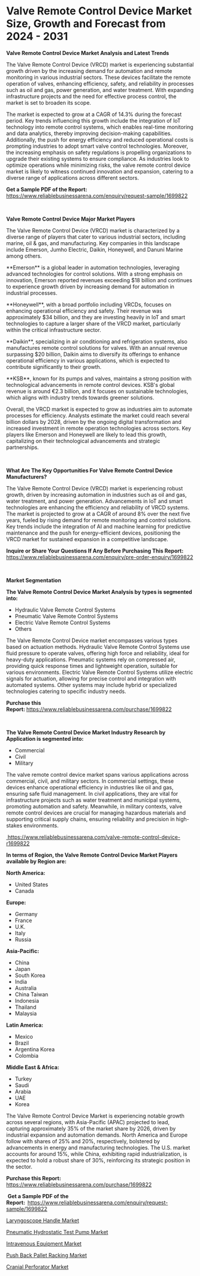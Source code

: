 <p><h1>Valve Remote Control Device Market Size, Growth and Forecast from 2024 - 2031</h1></p><p><strong>Valve Remote Control Device Market Analysis and Latest Trends</strong></p>
<p><p>The Valve Remote Control Device (VRCD) market is experiencing substantial growth driven by the increasing demand for automation and remote monitoring in various industrial sectors. These devices facilitate the remote operation of valves, enhancing efficiency, safety, and reliability in processes such as oil and gas, power generation, and water treatment. With expanding infrastructure projects and the need for effective process control, the market is set to broaden its scope.</p><p>The market is expected to grow at a CAGR of 14.3% during the forecast period. Key trends influencing this growth include the integration of IoT technology into remote control systems, which enables real-time monitoring and data analytics, thereby improving decision-making capabilities. Additionally, the push for energy efficiency and reduced operational costs is prompting industries to adopt smart valve control technologies. Moreover, the increasing emphasis on safety regulations is propelling organizations to upgrade their existing systems to ensure compliance. As industries look to optimize operations while minimizing risks, the valve remote control device market is likely to witness continued innovation and expansion, catering to a diverse range of applications across different sectors.</p></p>
<p><strong>Get a Sample PDF of the Report:&nbsp;</strong> <a href="https://www.reliablebusinessarena.com/enquiry/request-sample/1699822?utm_campaign=1332&utm_medium=2&utm_source=Github&utm_content=ia&utm_term=21102024&utm_id=valve-remote-control-device">https://www.reliablebusinessarena.com/enquiry/request-sample/1699822</a></p>
<p>&nbsp;</p>
<p><strong>Valve Remote Control Device Major Market Players</strong></p>
<p><p>The Valve Remote Control Device (VRCD) market is characterized by a diverse range of players that cater to various industrial sectors, including marine, oil & gas, and manufacturing. Key companies in this landscape include Emerson, Jumho Electric, Daikin, Honeywell, and Danuni Marine among others. </p><p>**Emerson** is a global leader in automation technologies, leveraging advanced technologies for control solutions. With a strong emphasis on innovation, Emerson reported revenues exceeding $18 billion and continues to experience growth driven by increasing demand for automation in industrial processes.</p><p>**Honeywell**, with a broad portfolio including VRCDs, focuses on enhancing operational efficiency and safety. Their revenue was approximately $34 billion, and they are investing heavily in IoT and smart technologies to capture a larger share of the VRCD market, particularly within the critical infrastructure sector.</p><p>**Daikin**, specializing in air conditioning and refrigeration systems, also manufactures remote control solutions for valves. With an annual revenue surpassing $20 billion, Daikin aims to diversify its offerings to enhance operational efficiency in various applications, which is expected to contribute significantly to their growth.</p><p>**KSB**, known for its pumps and valves, maintains a strong position with technological advancements in remote control devices. KSB's global revenue is around €2.3 billion, and it focuses on sustainable technologies, which aligns with industry trends towards greener solutions.</p><p>Overall, the VRCD market is expected to grow as industries aim to automate processes for efficiency. Analysts estimate the market could reach several billion dollars by 2028, driven by the ongoing digital transformation and increased investment in remote operation technologies across sectors. Key players like Emerson and Honeywell are likely to lead this growth, capitalizing on their technological advancements and strategic partnerships.</p></p>
<p>&nbsp;</p>
<p><strong>What Are The Key Opportunities For Valve Remote Control Device Manufacturers?</strong></p>
<p><p>The Valve Remote Control Device (VRCD) market is experiencing robust growth, driven by increasing automation in industries such as oil and gas, water treatment, and power generation. Advancements in IoT and smart technologies are enhancing the efficiency and reliability of VRCD systems. The market is projected to grow at a CAGR of around 8% over the next five years, fueled by rising demand for remote monitoring and control solutions. Key trends include the integration of AI and machine learning for predictive maintenance and the push for energy-efficient devices, positioning the VRCD market for sustained expansion in a competitive landscape.</p></p>
<p><strong>Inquire or Share Your Questions If Any Before Purchasing This Report:</strong> <a href="https://www.reliablebusinessarena.com/enquiry/pre-order-enquiry/1699822?utm_campaign=1332&utm_medium=2&utm_source=Github&utm_content=ia&utm_term=21102024&utm_id=valve-remote-control-device">https://www.reliablebusinessarena.com/enquiry/pre-order-enquiry/1699822</a></p>
<p>&nbsp;</p>
<p><strong>Market Segmentation</strong></p>
<p><strong>The Valve Remote Control Device Market Analysis by types is segmented into:</strong></p>
<p><ul><li>Hydraulic Valve Remote Control Systems</li><li>Pneumatic Valve Remote Control Systems</li><li>Electric Valve Remote Control Systems</li><li>Others</li></ul></p>
<p><p>The Valve Remote Control Device market encompasses various types based on actuation methods. Hydraulic Valve Remote Control Systems use fluid pressure to operate valves, offering high force and reliability, ideal for heavy-duty applications. Pneumatic systems rely on compressed air, providing quick response times and lightweight operation, suitable for various environments. Electric Valve Remote Control Systems utilize electric signals for actuation, allowing for precise control and integration with automated systems. Other systems may include hybrid or specialized technologies catering to specific industry needs.</p></p>
<p><strong>Purchase this Report:&nbsp;</strong><a href="https://www.reliablebusinessarena.com/purchase/1699822?utm_campaign=1332&utm_medium=2&utm_source=Github&utm_content=ia&utm_term=21102024&utm_id=valve-remote-control-device">https://www.reliablebusinessarena.com/purchase/1699822</a></p>
<p>&nbsp;</p>
<p><strong>The Valve Remote Control Device Market Industry Research by Application is segmented into:</strong></p>
<p><ul><li>Commercial</li><li>Civil</li><li>Military</li></ul></p>
<p><p>The valve remote control device market spans various applications across commercial, civil, and military sectors. In commercial settings, these devices enhance operational efficiency in industries like oil and gas, ensuring safe fluid management. In civil applications, they are vital for infrastructure projects such as water treatment and municipal systems, promoting automation and safety. Meanwhile, in military contexts, valve remote control devices are crucial for managing hazardous materials and supporting critical supply chains, ensuring reliability and precision in high-stakes environments.</p></p>
<p><a href="https://www.reliablebusinessarena.com/valve-remote-control-device-r1699822?utm_campaign=1332&utm_medium=2&utm_source=Github&utm_content=ia&utm_term=21102024&utm_id=valve-remote-control-device">&nbsp;https://www.reliablebusinessarena.com/valve-remote-control-device-r1699822</a></p>
<p><strong>In terms of Region, the Valve Remote Control Device Market Players available by Region are:</strong></p>
<p>
    <p> <strong> North America: </strong>
        <ul>
            <li>United States</li>
            <li>Canada</li>
        </ul>
        </p> 
    <p> <strong> Europe: </strong>
        <ul>
            <li>Germany</li>
            <li>France</li>
            <li>U.K.</li>
            <li>Italy</li>
            <li>Russia</li>
        </ul>
        </p> 
    <p> <strong> Asia-Pacific: </strong>
        <ul>
            <li>China</li>
            <li>Japan</li>
            <li>South Korea</li>
            <li>India</li>
            <li>Australia</li>
            <li>China Taiwan</li>
            <li>Indonesia</li>
            <li>Thailand</li>
            <li>Malaysia</li>
        </ul>
        </p> 
    <p> <strong> Latin America: </strong>
        <ul>
            <li>Mexico</li>
            <li>Brazil</li>
            <li>Argentina Korea</li>
            <li>Colombia</li>
        </ul>
        </p> 
    <p> <strong> Middle East & Africa: </strong>
        <ul>
            <li>Turkey</li>
            <li>Saudi</li>
            <li>Arabia</li>
            <li>UAE</li>
            <li>Korea</li>
        </ul>
    </p>
    </p>
<p><p>The Valve Remote Control Device Market is experiencing notable growth across several regions, with Asia-Pacific (APAC) projected to lead, capturing approximately 35% of the market share by 2026, driven by industrial expansion and automation demands. North America and Europe follow with shares of 25% and 20%, respectively, bolstered by advancements in energy and manufacturing technologies. The U.S. market accounts for around 15%, while China, exhibiting rapid industrialization, is expected to hold a robust share of 30%, reinforcing its strategic position in the sector.</p></p>
<p><strong>Purchase this Report: </strong><a href="https://www.reliablebusinessarena.com/purchase/1699822?utm_campaign=1332&utm_medium=2&utm_source=Github&utm_content=ia&utm_term=21102024&utm_id=valve-remote-control-device">https://www.reliablebusinessarena.com/purchase/1699822</a></p>
<p>&nbsp;<strong>Get a Sample PDF of the Report:&nbsp;&nbsp;</strong><a href="https://www.reliablebusinessarena.com/enquiry/request-sample/1699822?utm_campaign=1332&utm_medium=2&utm_source=Github&utm_content=ia&utm_term=21102024&utm_id=valve-remote-control-device">https://www.reliablebusinessarena.com/enquiry/request-sample/1699822</a></p>
<p><strong></strong></p>
<p><p><a href="https://www.linkedin.com/pulse/market-insights-global-laryngoscope-handle-forecast-ejiwe?utm_campaign=1332&utm_medium=2&utm_source=Github&utm_content=ia&utm_term=21102024&utm_id=valve-remote-control-device">Laryngoscope Handle Market</a></p><p><a href="https://www.linkedin.com/pulse/pneumatic-hydrostatic-test-pump-market-essentials-key-players-26zyf?utm_campaign=1332&utm_medium=2&utm_source=Github&utm_content=ia&utm_term=21102024&utm_id=valve-remote-control-device">Pneumatic Hydrostatic Test Pump Market</a></p><p><a href="https://www.linkedin.com/pulse/intravenous-equipment-market-segmentation-in-depth-analysis-n99ce?utm_campaign=1332&utm_medium=2&utm_source=Github&utm_content=ia&utm_term=21102024&utm_id=valve-remote-control-device">Intravenous Equipment Market</a></p><p><a href="https://issuu.com/reportprime-2/docs/push-back-pallet-racking-market-siz_63cd9559eaed97?utm_campaign=1332&utm_medium=2&utm_source=Github&utm_content=ia&utm_term=21102024&utm_id=valve-remote-control-device">Push Back Pallet Racking Market</a></p><p><a href="https://www.linkedin.com/pulse/unveiling-market-trends-global-cranial-perforator-growth-regional-j1aee?utm_campaign=1332&utm_medium=2&utm_source=Github&utm_content=ia&utm_term=21102024&utm_id=valve-remote-control-device">Cranial Perforator Market</a></p></p>